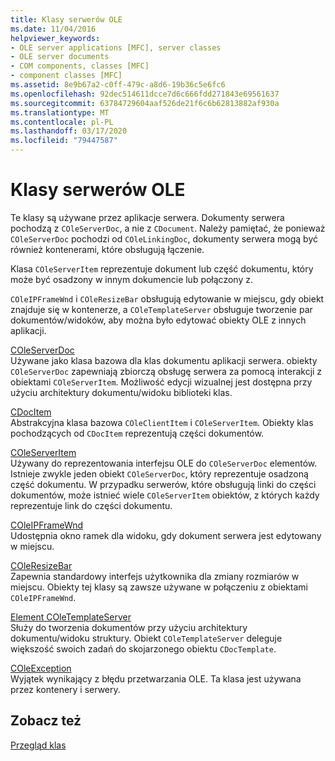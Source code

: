 ```yaml
---
title: Klasy serwerów OLE
ms.date: 11/04/2016
helpviewer_keywords:
- OLE server applications [MFC], server classes
- OLE server documents
- COM components, classes [MFC]
- component classes [MFC]
ms.assetid: 8e9b67a2-c0ff-479c-a8d6-19b36c5e6fc6
ms.openlocfilehash: 92dec514611dcce7d6c666fdd271843e69561637
ms.sourcegitcommit: 63784729604aaf526de21f6c6b62813882af930a
ms.translationtype: MT
ms.contentlocale: pl-PL
ms.lasthandoff: 03/17/2020
ms.locfileid: "79447587"
---
```

# <a name="ole-server-classes"></a>Klasy serwerów OLE

Te klasy są używane przez aplikacje serwera. Dokumenty serwera pochodzą z `COleServerDoc`, a nie z `CDocument`. Należy pamiętać, że ponieważ `COleServerDoc` pochodzi od `COleLinkingDoc`, dokumenty serwera mogą być również kontenerami, które obsługują łączenie.

Klasa `COleServerItem` reprezentuje dokument lub część dokumentu, który może być osadzony w innym dokumencie lub połączony z.

`COleIPFrameWnd` i `COleResizeBar` obsługują edytowanie w miejscu, gdy obiekt znajduje się w kontenerze, a `COleTemplateServer` obsługuje tworzenie par dokumentów/widoków, aby można było edytować obiekty OLE z innych aplikacji.

[COleServerDoc](../mfc/reference/coleserverdoc-class.md)<br/>
Używane jako klasa bazowa dla klas dokumentu aplikacji serwera. obiekty `COleServerDoc` zapewniają zbiorczą obsługę serwera za pomocą interakcji z obiektami `COleServerItem`. Możliwość edycji wizualnej jest dostępna przy użyciu architektury dokumentu/widoku biblioteki klas.

[CDocItem](../mfc/reference/cdocitem-class.md)<br/>
Abstrakcyjna klasa bazowa `COleClientItem` i `COleServerItem`. Obiekty klas pochodzących od `CDocItem` reprezentują części dokumentów.

[COleServerItem](../mfc/reference/coleserveritem-class.md)<br/>
Używany do reprezentowania interfejsu OLE do `COleServerDoc` elementów. Istnieje zwykle jeden obiekt `COleServerDoc`, który reprezentuje osadzoną część dokumentu. W przypadku serwerów, które obsługują linki do części dokumentów, może istnieć wiele `COleServerItem` obiektów, z których każdy reprezentuje link do części dokumentu.

[COleIPFrameWnd](../mfc/reference/coleipframewnd-class.md)<br/>
Udostępnia okno ramek dla widoku, gdy dokument serwera jest edytowany w miejscu.

[COleResizeBar](../mfc/reference/coleresizebar-class.md)<br/>
Zapewnia standardowy interfejs użytkownika dla zmiany rozmiarów w miejscu. Obiekty tej klasy są zawsze używane w połączeniu z obiektami `COleIPFrameWnd`.

[Element COleTemplateServer](../mfc/reference/coletemplateserver-class.md)<br/>
Służy do tworzenia dokumentów przy użyciu architektury dokumentu/widoku struktury. Obiekt `COleTemplateServer` deleguje większość swoich zadań do skojarzonego obiektu `CDocTemplate`.

[COleException](../mfc/reference/coleexception-class.md)<br/>
Wyjątek wynikający z błędu przetwarzania OLE. Ta klasa jest używana przez kontenery i serwery.

## <a name="see-also"></a>Zobacz też

[Przegląd klas](../mfc/class-library-overview.md)

